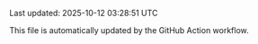Last updated: 2025-10-12 03:28:51 UTC

This file is automatically updated by the GitHub Action workflow.
